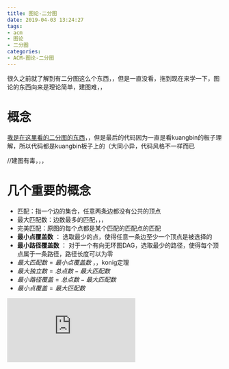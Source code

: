 ```yaml
---
title: 图论-二分图
date: 2019-04-03 13:24:27
tags:
- acm
- 图论
- 二分图
categories:
- ACM-图论-二分图
---
```


很久之前就了解到有二分图这么个东西，，但是一直没看，拖到现在来学一下，图论的东西向来是理论简单，建图难，，

<!-- more -->

# 概念

[我是在这里看的二分图的东西](https://www.renfei.org/blog/bipartite-matching.html)，，但是最后的代码因为一直是看kuangbin的板子理解，所以代码都是kuangbin板子上的（大同小异，代码风格不一样而已

//建图有毒，，，


# 几个重要的概念

+ 匹配：指一个边的集合，任意两条边都没有公共的顶点
+ 最大匹配数：边数最多的匹配，，，
+ 完美匹配：原图的每个点都是某个匹配的匹配点的匹配
+ **最小点覆盖数** ： 选取最少的点，使得任意一条边至少一个顶点是被选择的
+ **最小路径覆盖数** ： 对于一个有向无环图DAG，选取最少的路径，使得每个顶点属于一条路径，路径长度可以为零
+ $最大匹配数=最小点覆盖数$ ，，konig定理
+ $最大独立数=总点数-最大匹配数$ 
+ $最小路径覆盖=总点数-最大匹配数$
+ $最小点覆盖=最大匹配数$

![参考](https://www.cnblogs.com/fish7/p/4088282.html)